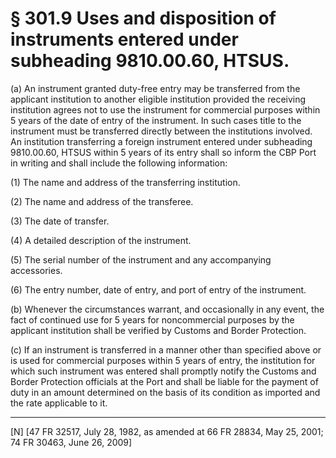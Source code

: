 # § 301.9   Uses and disposition of instruments entered under subheading 9810.00.60, HTSUS.

(a) An instrument granted duty-free entry may be transferred from the applicant institution to another eligible institution provided the receiving institution agrees not to use the instrument for commercial purposes within 5 years of the date of entry of the instrument. In such cases title to the instrument must be transferred directly between the institutions involved. An institution transferring a foreign instrument entered under subheading 9810.00.60, HTSUS within 5 years of its entry shall so inform the CBP Port in writing and shall include the following information:


(1) The name and address of the transferring institution.


(2) The name and address of the transferee.


(3) The date of transfer.


(4) A detailed description of the instrument.


(5) The serial number of the instrument and any accompanying accessories.


(6) The entry number, date of entry, and port of entry of the instrument.


(b) Whenever the circumstances warrant, and occasionally in any event, the fact of continued use for 5 years for noncommercial purposes by the applicant institution shall be verified by Customs and Border Protection.


(c) If an instrument is transferred in a manner other than specified above or is used for commercial purposes within 5 years of entry, the institution for which such instrument was entered shall promptly notify the Customs and Border Protection officials at the Port and shall be liable for the payment of duty in an amount determined on the basis of its condition as imported and the rate applicable to it.



---

[N] [47 FR 32517, July 28, 1982, as amended at 66 FR 28834, May 25, 2001; 74 FR 30463, June 26, 2009]




